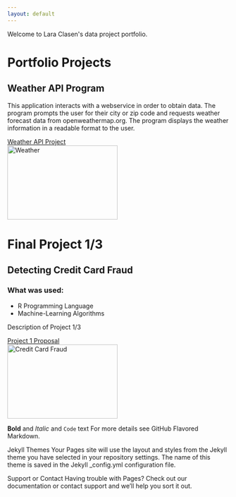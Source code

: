 ```yaml
---
layout: default
---
```


Welcome to Lara Clasen's data project portfolio.

# Portfolio Projects
## Weather API Program
This application interacts with a webservice in order to obtain data. The program prompts the user for their city or zip code and requests weather forecast data from openweathermap.org. The program displays the weather information in a readable format to the user.

[Weather API Project](https://github.com/LLClasen/WeatherAPI)<br/>
<img src="https://openweathermap.org/themes/openweathermap/assets/img/new-history-forecast-bulk.png" width="250" height="168" title="Weather">

# Final Project 1/3
## Detecting Credit Card Fraud
### What was used:

- R Programming Language
- Machine-Learning Algorithms

Description of Project 1/3

[Project 1 Proposal](https://github.com/LLClasen/LLClasen.github.io/blob/master/DSC%20680%20Project%201%20Proposal.docx)<br/>
<img src="https://www.paymentsjournal.com/wp-content/uploads/2019/02/hack-3671982_1920-1.jpg" width="250" height="168" title="Credit Card Fraud">


**Bold** and _Italic_ and `Code` text
For more details see GitHub Flavored Markdown.

Jekyll Themes
Your Pages site will use the layout and styles from the Jekyll theme you have selected in your repository settings. The name of this theme is saved in the Jekyll _config.yml configuration file.

Support or Contact
Having trouble with Pages? Check out our documentation or contact support and we’ll help you sort it out.
